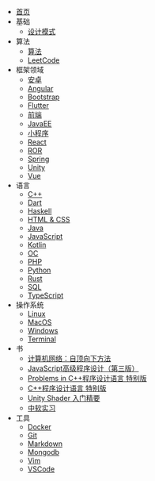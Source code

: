 - [首页](/)
- 基础
  * [设计模式](/basic/design-pattern)
- 算法
  * [算法](/algo/algorithm)
  * [LeetCode](/algo/leetcode)
- 框架领域
  * [安卓](/frame/android)
  * [Angular](/frame/angular)
  * [Bootstrap](/frame/bootstrap)
  * [Flutter](/frame/flutter)
  * [前端](/frame/front)
  * [JavaEE](/frame/javaee)
  * [小程序](/frame/mini-program)
  * [React](/frame/react)
  * [ROR](/frame/ror)
  * [Spring](/frame/spring)
  * [Unity](/frame/unity)
  * [Vue](/frame/vue)
- 语言
  * [C++](/lang/cpp)
  * [Dart](/lang/dart)
  * [Haskell](/lang/haskell)
  * [HTML & CSS](/lang/html-css)
  * [Java](/lang/java)
  * [JavaScript](/lang/js)
  * [Kotlin](/lang/kotlin)
  * [OC](/lang/oc)
  * [PHP](/lang/php)
  * [Python](/lang/python)
  * [Rust](/lang/rust)
  * [SQL](/lang/sql)
  * [TypeScript](/lang/ts)
- 操作系统
  * [Linux](/os/linux)
  * [MacOS](/os/macos)
  * [Windows](/os/windows)
  * [Terminal](/os/terminal)
- 书
  * [计算机网络：自顶向下方法](/books/computer-network-top-down)
  * [JavaScript高级程序设计（第三版）](/books/pro-js4web-dev)
  * [Problems in C++程序设计语言 特别版](/books/problems-in-cpp)
  * [C++程序设计语言 特别版](/books/the-cpp-programming-lang)
  * [Unity Shader 入门精要](/books/unity-shader-rmjy)
  * [中软实习](/books/zrsx)
- 工具
  * [Docker](/tools/docker)
  * [Git](/tools/git)
  * [Markdown](/tools/markdown)
  * [Mongodb](/tools/mongodb)
  * [Vim](/tools/vim)
  * [VSCode](/tools/vscode)
